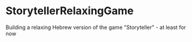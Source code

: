 # StorytellerRelaxingGame
Building a relaxing Hebrew version of the game "Storyteller"  - at least for now
